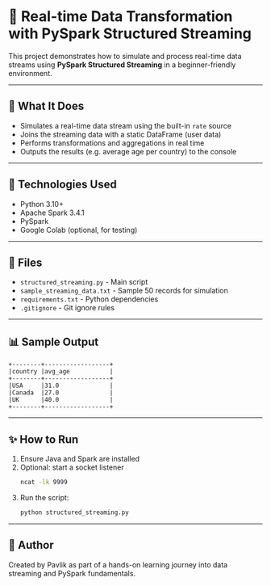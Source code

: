 # 🔄 Real-time Data Transformation with PySpark Structured Streaming

This project demonstrates how to simulate and process real-time data streams using **PySpark Structured Streaming** in a beginner-friendly environment.

---

## 📌 What It Does
- Simulates a real-time data stream using the built-in `rate` source
- Joins the streaming data with a static DataFrame (user data)
- Performs transformations and aggregations in real time
- Outputs the results (e.g. average age per country) to the console

---

## 🚀 Technologies Used
- Python 3.10+
- Apache Spark 3.4.1
- PySpark
- Google Colab (optional, for testing)

---

## 📂 Files
- `structured_streaming.py` - Main script
- `sample_streaming_data.txt` - Sample 50 records for simulation
- `requirements.txt` - Python dependencies
- `.gitignore` - Git ignore rules

---

## 📊 Sample Output
```
+--------+------------------+
|country |avg_age           |
+--------+------------------+
|USA     |31.0              |
|Canada  |27.0              |
|UK      |40.0              |
+--------+------------------+
```

---


## ✨ How to Run
1. Ensure Java and Spark are installed
2. Optional: start a socket listener
   ```bash
   ncat -lk 9999
   ```
3. Run the script:
   ```bash
   python structured_streaming.py
   ```

---

## 🌟 Author
Created by Pavlik as part of a hands-on learning journey into data streaming and PySpark fundamentals.
